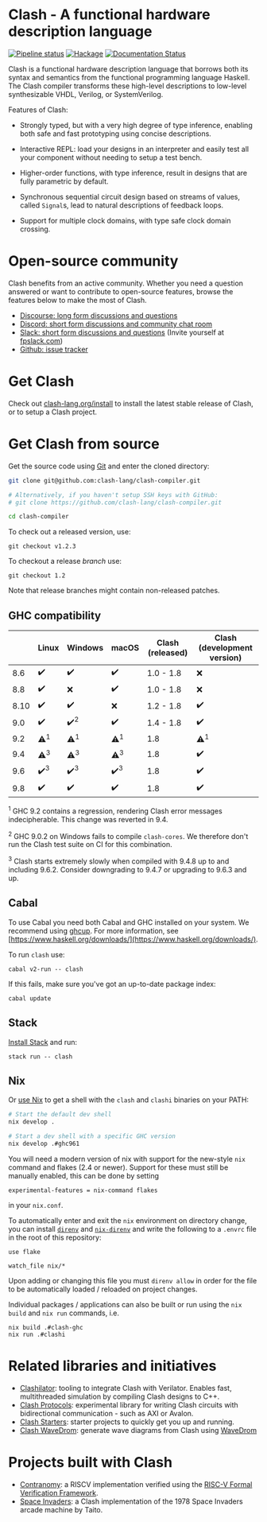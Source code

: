 # Clash - A functional hardware description language

[![Pipeline status](https://gitlab.com/clash-lang/clash-compiler/badges/master/pipeline.svg)](https://gitlab.com/clash-lang/clash-compiler/commits/master)
[![Hackage](https://img.shields.io/hackage/v/clash-ghc.svg)](https://hackage.haskell.org/package/clash-ghc)
[![Documentation Status](https://readthedocs.org/projects/clash-lang/badge/?version=latest)](https://clash-lang.readthedocs.io/en/latest/?badge=latest)

Clash is a functional hardware description language that borrows both
its syntax and semantics from the functional programming language
Haskell. The Clash compiler transforms these high-level descriptions to
low-level synthesizable VHDL, Verilog, or SystemVerilog.

Features of Clash:

  * Strongly typed, but with a very high degree of type inference, enabling both
    safe and fast prototyping using concise descriptions.

  * Interactive REPL: load your designs in an interpreter and easily test all
    your component without needing to setup a test bench.

  * Higher-order functions, with type inference, result in designs that are
    fully parametric by default.

  * Synchronous sequential circuit design based on streams of values, called
    `Signal`s, lead to natural descriptions of feedback loops.

  * Support for multiple clock domains, with type safe clock domain crossing.

# Open-source community
Clash benefits from an active community. Whether you need a question answered or
want to contribute to open-source features, browse the features below to make
the most of Clash.

- [Discourse: long form discussions and questions](https://clash-lang.discourse.group/)
- [Discord: short form discussions and community chat room](https://discord.gg/rebGq25FB4)
- [Slack: short form discussions and questions](https://functionalprogramming.slack.com/archives/CPGMJFF50)
  (Invite yourself at [fpslack.com](https://fpslack.com))
- [Github: issue tracker](https://github.com/clash-lang/clash-compiler/issues)

# Get Clash
Check out [clash-lang.org/install](https://clash-lang.org/install/) to install the latest stable release of Clash, or to setup a Clash project.

# Get Clash from source
Get the source code using [Git](https://git-scm.com/book/en/v2/Getting-Started-What-is-Git%3F) and enter the cloned directory:

```bash
git clone git@github.com:clash-lang/clash-compiler.git

# Alternatively, if you haven't setup SSH keys with GitHub:
# git clone https://github.com/clash-lang/clash-compiler.git

cd clash-compiler
```

To check out a released version, use:

```
git checkout v1.2.3
```

To checkout a release _branch_ use:

```
git checkout 1.2
```

Note that release branches might contain non-released patches.

## GHC compatibility
|      | Linux                           | Windows                         | macOS                           | Clash (released) | Clash (development version)
|------|---------------------------------|---------------------------------|---------------------------------|------------------|------------------------------
| 8.6  | &#x2714;&#xfe0f;                | &#x2714;&#xfe0f;                | &#x2714;&#xfe0f;                | 1.0 - 1.8        | &#x274c;
| 8.8  | &#x2714;&#xfe0f;                | &#x274c;                        | &#x2714;&#xfe0f;                | 1.0 - 1.8        | &#x274c;
| 8.10 | &#x2714;&#xfe0f;                | &#x2714;&#xfe0f;                | &#x274c;                        | 1.2 - 1.8        | &#x2714;&#xfe0f;
| 9.0  | &#x2714;&#xfe0f;                | &#x2714;&#xfe0f;<sup>2</sup>    | &#x2714;&#xfe0f;                | 1.4 - 1.8        | &#x2714;&#xfe0f;
| 9.2  | &#x26a0;&#xfe0f;<sup>1</sup>    | &#x26a0;&#xfe0f;<sup>1</sup>    | &#x26a0;&#xfe0f;<sup>1</sup>    | 1.8              | &#x26a0;&#xfe0f;<sup>1</sup>
| 9.4  | &#x26a0;&#xfe0f;<sup>3</sup> ️   | &#x26a0;&#xfe0f;<sup>3</sup>    | ️&#x26a0;&#xfe0f;<sup>3</sup> ️   | 1.8              | &#x2714;&#xfe0f;
| 9.6  | &#x2714;&#xfe0f;<sup>3</sup>    | &#x2714;&#xfe0f;<sup>3</sup>    | &#x2714;&#xfe0f;<sup>3</sup>    | 1.8              | &#x2714;&#xfe0f;
| 9.8  | &#x2714;&#xfe0f;                | &#x2714;&#xfe0f;                | &#x2714;&#xfe0f;                | 1.8              | ️&#x2714;&#xfe0f;

<sup>1</sup> GHC 9.2 contains a regression, rendering Clash error messages indecipherable. This change was reverted in 9.4.

<sup>2</sup> GHC 9.0.2 on Windows fails to compile `clash-cores`. We therefore don't run the Clash test suite on CI for this combination.

<sup>3</sup> Clash starts extremely slowly when compiled with 9.4.8 up to and including 9.6.2. Consider downgrading to 9.4.7 or upgrading to 9.6.3 and up.

## Cabal
To use Cabal you need both Cabal and GHC installed on your system. We recommend using [ghcup](https://www.haskell.org/ghcup/). For more information, see [https://www.haskell.org/downloads/](https://www.haskell.org/downloads/).

To run `clash` use:

```
cabal v2-run -- clash
```

If this fails, make sure you've got an up-to-date package index:

```
cabal update
```

## Stack
[Install Stack](https://docs.haskellstack.org/en/stable/install_and_upgrade/) and run:

```
stack run -- clash
```
## Nix
Or [use Nix](https://nixos.org/nix/download.html) to get a shell with the `clash` and `clashi` binaries on your PATH:

```bash
# Start the default dev shell
nix develop .

# Start a dev shell with a specific GHC version
nix develop .#ghc961
```

You will need a modern version of nix with support for the new-style `nix`
command and flakes (2.4 or newer). Support for these must still be manually
enabled, this can be done by setting

```
experimental-features = nix-command flakes
```

in your `nix.conf`.

To automatically enter and exit the `nix` environment on directory change, you
can install [`direnv`](https://direnv.net/) and
[`nix-direnv`](https://github.com/nix-community/nix-direnv) and write the
following to a `.envrc` file in the root of this repository:

```
use flake

watch_file nix/*
```

Upon adding or changing this file you must `direnv allow` in order for the file
to be automatically loaded / reloaded on project changes.

Individual packages / applications can also be built or run using the `nix
build` and `nix run` commands, i.e.

```
nix build .#clash-ghc
nix run .#clashi
```

# Related libraries and initiatives

* [Clashilator](https://github.com/gergoerdi/clashilator): tooling to integrate Clash with Verilator. Enables fast, multithreaded simulation by compiling Clash designs to C++.
* [Clash Protocols](https://github.com/clash-lang/clash-protocols): experimental library for writing Clash circuits with bidirectional communication - such as AXI or Avalon.
* [Clash Starters](https://github.com/clash-lang/clash-starters): starter projects to quickly get you up and running.
* [Clash WaveDrom](https://github.com/expipiplus1/clash-wavedrom): generate wave diagrams from Clash using [WaveDrom](https://wavedrom.com/)

# Projects built with Clash

* [Contranomy](https://github.com/christiaanb/contranomy): a RISCV implementation verified using the [RISC-V Formal Verification Framework](https://github.com/SymbioticEDA/riscv-formal).
* [Space Invaders](https://github.com/gergoerdi/clash-spaceinvaders): a Clash implementation of the 1978 Space Invaders arcade machine by Taito.
